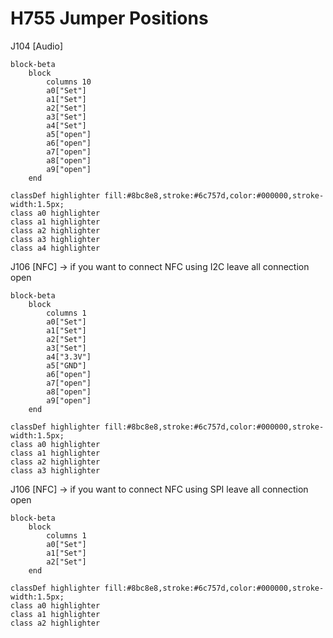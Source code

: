 # H755 Jumper Positions

J104 [Audio]
```mermaid
block-beta
    block
        columns 10
        a0["Set"]
        a1["Set"]
        a2["Set"]
        a3["Set"]
        a4["Set"]
        a5["open"]
        a6["open"]
        a7["open"]
        a8["open"]
        a9["open"]
    end

classDef highlighter fill:#8bc8e8,stroke:#6c757d,color:#000000,stroke-width:1.5px;
class a0 highlighter
class a1 highlighter
class a2 highlighter
class a3 highlighter
class a4 highlighter
```

J106 [NFC] -> if you want to connect NFC using I2C leave all connection open
```mermaid
block-beta
    block
        columns 1
        a0["Set"]
        a1["Set"]
        a2["Set"]
        a3["Set"]
        a4["3.3V"]
        a5["GND"]
        a6["open"]
        a7["open"]
        a8["open"]
        a9["open"]
    end

classDef highlighter fill:#8bc8e8,stroke:#6c757d,color:#000000,stroke-width:1.5px;
class a0 highlighter
class a1 highlighter
class a2 highlighter
class a3 highlighter
```

J106 [NFC] -> if you want to connect NFC using SPI leave all connection open
```mermaid
block-beta
    block
        columns 1
        a0["Set"]
        a1["Set"]
        a2["Set"]
    end

classDef highlighter fill:#8bc8e8,stroke:#6c757d,color:#000000,stroke-width:1.5px;
class a0 highlighter
class a1 highlighter
class a2 highlighter
```